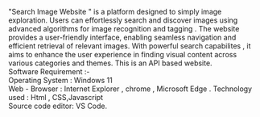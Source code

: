 "Search Image Website " is a platform designed to simply image exploration. Users can effortlessly search and discover images using advanced algorithms for image recognition and tagging . The website provides a user-friendly interface, enabling seamless navigation and efficient retrieval of relevant images. With powerful search capabilites  , it aims to enhance the user experience in finding visual content across various categories and themes. This is an API based website.<br> Software Requirement :- <br> Operating System : Windows 11 <br> Web - Browser : Internet Explorer , chrome , Microsoft Edge . 
Technology used : Html , CSS,Javascript<br>
Source code editor: VS Code.
